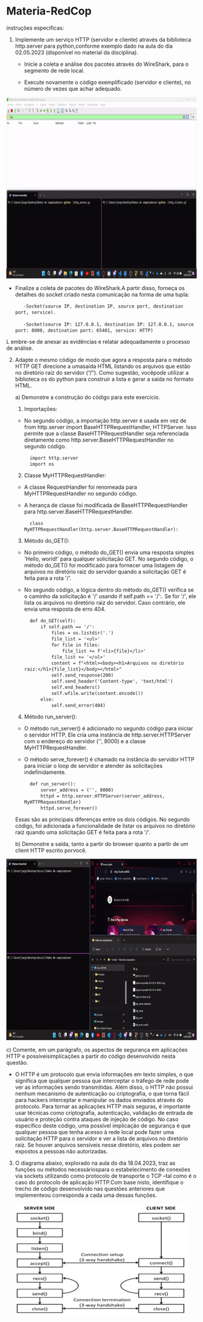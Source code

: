 # Materia-RedCop
instruções específicas:
1) Implemente um serviço HTTP (servidor e cliente) através da biblioteca http.server para python,conforme exemplo dado na aula do dia 02.05.2023 (disponível no material da disciplina).

    - Inicie a coleta e análise dos pacotes através do WireShark, para o segmento de rede local.

    - Execute novamente o código exemplificado (servidor e cliente), no número de vezes que achar adequado.
<p align="center">
    <img width="854" height="480" src = "ezgif.com-video-to-gif.gif">
    </p>
    
   - Finalize a coleta de pacotes do WireShark.A partir disso, forneça os detalhes do socket criado nesta comunicação na forma de uma tupla:
            
            -Socket(source IP, destination IP, source port, destination port, service).
            
            -Socket(source IP: 127.0.0.1, destination IP: 127.0.0.1, source port: 8000, destination port: 65401, service: HTTP)
   L  embre-se de anexar as evidências e relatar adequadamente o processo de análise.

2) Adapte o mesmo código de modo que agora a resposta para o método HTTP GET direcione a umasaída HTML listando os arquivos que estão no diretório raíz do servidor (“/”). Como sugestão, vocêpode utilizar a biblioteca os do python para construir a lista e gerar a saída no formato HTML.

    a) Demonstre a construção do código para este exercício.
    1) Importações:

    - No segundo código, a importação http.server é usada em vez de from http.server import BaseHTTPRequestHandler, HTTPServer. Isso permite que a classe BaseHTTPRequestHandler seja referenciada diretamente como http.server.BaseHTTPRequestHandler no segundo código.
    
            import http.server
            import os
   
    
    2) Classe MyHTTPRequestHandler:

    - A classe RequestHandler foi renomeada para MyHTTPRequestHandler no segundo código.
    - A herança de classe foi modificada de BaseHTTPRequestHandler para http.server.BaseHTTPRequestHandler.
                    
            class MyHTTPRequestHandler(http.server.BaseHTTPRequestHandler):
    
    3) Método do_GET():

    - No primeiro código, o método do_GET() envia uma resposta simples 'Hello, world!' para qualquer solicitação GET. No segundo código, o método do_GET() foi modificado para fornecer uma listagem de arquivos no diretório raiz do servidor quando a solicitação GET é feita para a rota '/'.
    - No segundo código, a lógica dentro do método do_GET() verifica se o caminho da solicitação é '/' usando if self.path == '/':. Se for '/', ele lista os arquivos no diretório raiz do servidor. Caso contrário, ele envia uma resposta de erro 404.
   
            def do_GET(self):
                if self.path == '/':
                    files = os.listdir('.')
                    file_list = '<ul>'
                    for file in files:
                        file_list += f'<li>{file}</li>'
                    file_list += '</ul>'
                    content = f"<html><body><h1>Arquivos no diretório raiz:</h1>{file_list}</body></html>"
                    self.send_response(200)
                    self.send_header('Content-type', 'text/html')
                    self.end_headers()
                    self.wfile.write(content.encode())
                else:
                    self.send_error(404)
   
    
    4) Método run_server():

    - O método run_server() é adicionado no segundo código para iniciar o servidor HTTP. Ele cria uma instância de http.server.HTTPServer com o endereço do servidor ('', 8000) e a classe MyHTTPRequestHandler.
    - O método serve_forever() é chamado na instância do servidor HTTP para iniciar o loop de servidor e atender às solicitações indefinidamente.
            
            def run_server():
                server_address = ('', 8000)
                httpd = http.server.HTTPServer(server_address, MyHTTPRequestHandler)
                httpd.serve_forever()
    

    Essas são as principais diferenças entre os dois códigos. No segundo código, foi adicionada a funcionalidade de listar os arquivos no diretório raiz quando uma solicitação GET é feita para a rota '/'.
    
    b) Demonstre a saída, tanto a partir do browser quanto a partir de um client HTTP escrito porvocê.
<p align="center">
    <img width="854" height="480" src = "ezgif.com-video-to2-gif.gif">
    </p>
    c) Comente, em um parágrafo, os aspectos de segurança em aplicações HTTP e possíveisimplicações a partir do código desenvolvido nesta questão.
    
   - O HTTP é um protocolo que envia informações em texto simples, o que significa que qualquer pessoa que interceptar o tráfego de rede pode ver as     informações sendo transmitidas. Além disso, o HTTP não possui nenhum mecanismo de autenticação ou criptografia, o que torna fácil para hackers     interceptar e manipular os dados enviados através do protocolo. Para tornar as aplicações HTTP mais seguras, é importante usar técnicas como       criptografia, autenticação, validação de entrada de usuário e proteção contra ataques de injeção de código. No caso específico deste código, uma   possível implicação de segurança é que qualquer pessoa que tenha acesso à rede local pode fazer uma solicitação HTTP para o servidor e ver a lista de arquivos no diretório raiz. Se houver arquivos sensíveis nesse diretório, eles podem ser expostos a pessoas não autorizadas.
3) O diagrama abaixo, explorado na aula do dia 18.04.2023, traz as funções ou métodos necessáriospara o estabelecimento de conexões via sockets utilizando como protocolo de transporte o TCP –tal como é o caso do protocolo de aplicação HTTP.Com base nisto, identifique o trecho de código desenvolvido nas questões anteriores que implementeou corresponda a cada uma dessas funções.
<p align="center">
    <img width="460" height="300" src = "Captura de pantalla 2023-05-14 182333 copy.png">
    </p>
